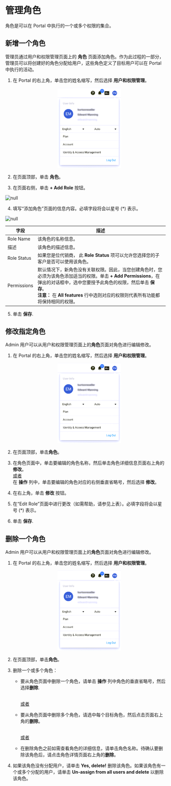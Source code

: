 # 管理角色

角色是可以在 Portal 中执行的一个或多个权限的集合。

## 新增一个角色

管理员通过用户和权限管理页面上的 **角色** 页面添加角色。作为此过程的一部分，管理员可以将创建好的角色分配给用户，这些角色定义了目标用户可以在 Portal 中执行的活动。

1. 在 Portal 的右上角，单击您的姓名缩写，然后选择 **用户和权限管理**。

    <p align=center><img src="/docs/resources/images/identities-and-access/iam-user-info.png" alt="select identity management page" width="200"></p>

2. 在页面顶部，单击 **角色**。
3. 在页面右侧，单击 **+ Add Role** 按钮。

![null](</docs/resources/images/identities-and-access/iam-roles.png width="600">)

4. 填写“添加角色”页面的信息内容。必填字段将会以星号 (\*) 表示。

![null](</docs/resources/images/identities-and-access/iam-add-role.png width="600">)

| **字段**           | **描述**                   |
| -------------------- |---------------------------------- |
| Role Name            | 该角色的名称信息。       |
| 描述          | 该角色的描述信息。|
| Role Status          | 如果您是位代销商， 此 **Role Status** 项可以允许您选择您的子客户是否可以使用该角色。
| Permissions          | 默认情况下，新角色没有关联权限。因此，当您创建角色时，您必须为该角色添加适当的权限。单击 **+ Add Permissions**，在弹出的对话框中，选中您要授予此角色的权限，然后单击 **保存**。<br>**注意：** 在 **All features** 行中选则对应的权限则代表所有功能都将保持相同的权限。|

5. 单击 **保存**.


## 修改指定角色

Admin 用户可以从用户和权限管理页面上的**角色**页面对角色进行编辑修改。

1. 在 Portal 的右上角，单击您的姓名缩写，然后选择 **用户和权限管理**。

    <p align=center><img src="/docs/resources/images/identities-and-access/iam-user-info.png" alt="select identity management page" width="200"></p>

2. 在页面顶部，单击**角色**。

3. 在角色页面中，单击要编辑的角色名称，然后单击角色详细信息页面右上角的**修改**。
   <br><U>或者 </u></br>
   在 **操作** 列中，单击要编辑的角色对应的右侧垂直省略号，然后选择 **修改**。

4. 在右上角，单击 **修改** 按钮。
5. 在“Edit Role”页面中进行更改（如需帮助，请参见上表）。必填字段将会以星号 (\*) 表示。

6. 单击 **保存**.

## 删除一个角色

Admin 用户可以从用户和权限管理页面上的**角色**页面对角色进行编辑修改。

1. 在 Portal 的右上角，单击您的姓名缩写，然后选择 **用户和权限管理**。

    <p align=center><img src="/docs/resources/images/identities-and-access/iam-user-info.png" alt="select identity management page" width="200"></p>

2. 在页面顶部，单击**角色**。

3. 删除一个或多个角色：<br>

<ul><ul><li>要从角色页面中删除一个角色，请单击 <strong>操作</strong> 列中角色的垂直省略号，然后选择<strong>删除</strong>.</ul><br>

<ul><u>或者</u></ul></ul>

<ul><ul><li>要从角色页面中删除多个角色，请选中每个目标角色，然后点击页面右上角的<strong>删除</strong>。</ul><br>

<ul><u>或者</u></ul></ul>

<ul><ul><li>在删除角色之前如需查看角色的详细信息，请单击角色名称。待确认要删除该角色后，请点击角色详情页面右上角的<strong>删除</strong>。</ul></ul>

4. 如果该角色没有分配用户，请单击 **Yes, delete!** 删除该角色。如果该角色有一个或多个分配的用户，请单击 **Un-assign from all users and delete** 以删除该角色。
